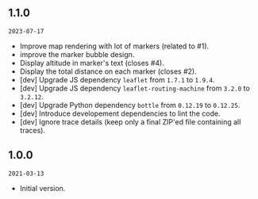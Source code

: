 ## 1.1.0

`2023-07-17`

- Improve map rendering with lot of markers (related to #1).
- improve the marker bubble design.
- Display altitude in marker's text (closes #4).
- Display the total distance on each marker (closes #2).
- [dev] Upgrade JS dependency `leaflet` from `1.7.1` to `1.9.4`.
- [dev] Upgrade JS dependency `leaflet-routing-machine` from `3.2.0` to `3.2.12`.
- [dev] Upgrade Python dependency `bottle` from `0.12.19` to `0.12.25`.
- [dev] Introduce developement dependencies to lint the code.
- [dev] Ignore trace details (keep only a final ZIP'ed file containing all traces).

## 1.0.0

`2021-03-13`

- Initial version.

